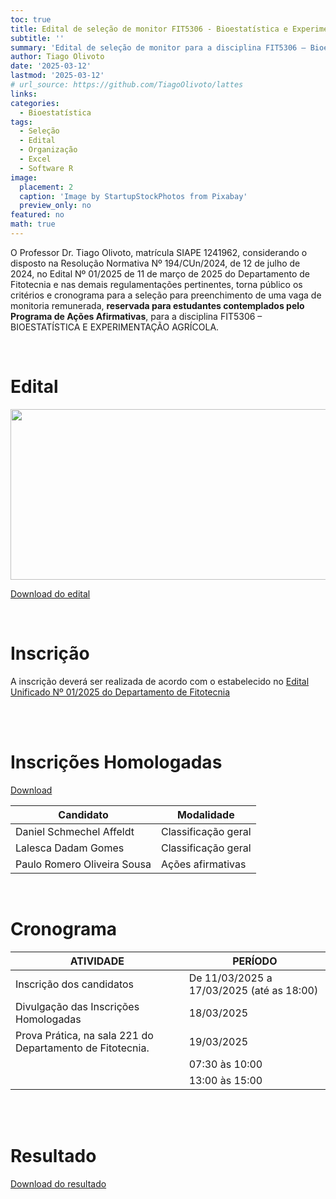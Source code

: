 ```yaml
---
toc: true
title: Edital de seleção de monitor FIT5306 - Bioestatística e Experimentação Agrícola 
subtitle: ''
summary: 'Edital de seleção de monitor para a disciplina FIT5306 – Bioestatística e Experimentação Agrícola.'
author: Tiago Olivoto
date: '2025-03-12'
lastmod: '2025-03-12'
# url_source: https://github.com/TiagoOlivoto/lattes
links:
categories:
  - Bioestatística
tags:
  - Seleção
  - Edital
  - Organização
  - Excel
  - Software R
image:
  placement: 2
  caption: 'Image by StartupStockPhotos from Pixabay'
  preview_only: no
featured: no
math: true
---
```



<script src="https://kit.fontawesome.com/1f72d6921a.js" crossorigin="anonymous"></script>



O Professor Dr. Tiago Olivoto, matrícula SIAPE 1241962, considerando o disposto na Resolução Normativa Nº 194/CUn/2024, de 12 de julho de 2024, no Edital Nº 01/2025 de 11 de março de 2025 do Departamento de Fitotecnia e nas demais regulamentações pertinentes, torna público os critérios e cronograma para a seleção para preenchimento de uma vaga de monitoria remunerada, **reservada para estudantes contemplados pelo Programa de Ações Afirmativas**, para a disciplina FIT5306 – BIOESTATÍSTICA E EXPERIMENTAÇÃO AGRÍCOLA.

<br> 

# <i class="fas fa-file-pdf"></i> Edital


<a href="https://github.com/NEPEM-UFSC/nepem/raw/master/content/post/edital_monitoria_bioestat/edital_monitor_bioestatistica_2025_assinado.pdf" target="_blank" rel="noopener"><img src="https://github.com/NEPEM-UFSC/nepem/blob/master/content/post/edital_monitoria_bioestat/image_criterios.png?raw=true" width="1000" height="273"/></a>


<a class="btn btn-success" href="https://github.com/NEPEM-UFSC/nepem/raw/master/content/post/edital_monitoria_bioestat/edital_monitor_bioestatistica_2025_assinado.pdf" target="_blank"><i class="fa fa-save"></i> Download do edital</a>

<br> 


# <i class="fas fa-file-export"></i> Inscrição

A inscrição deverá ser realizada de acordo com o estabelecido no [Edital Unificado Nº 01/2025 do Departamento de Fitotecnia](https://fit.ufsc.br/2025/03/11/processo-seletivo-para-monitor-2025/)

<br> 
<br> 

# <i class="fas fa-file-export"></i> Inscrições Homologadas
<a class="btn btn-success" href="https://github.com/NEPEM-UFSC/nepem/raw/master/content/post/edital_monitoria_bioestat/homologacao_monitor_bioestatistica_2025_assinado.pdf" target="_blank"><i class="fa fa-save"></i> Download</a>


| **Candidato**                   | **Modalidade**           |
|-----------------------------|----------------------|
| Daniel Schmechel Affeldt    | Classificação geral  |
| Lalesca Dadam Gomes         | Classificação geral  |
| Paulo Romero Oliveira Sousa | Ações afirmativas    |


<br> 


# <i class="fas fa-clock"></i> Cronograma

| **ATIVIDADE**                                            | **PERÍODO**                          |
|---------------------------------------------------------|--------------------------------------|
| Inscrição dos candidatos                                | De 11/03/2025 a 17/03/2025 (até as 18:00) |
| Divulgação das Inscrições Homologadas                   | 18/03/2025                           |
| Prova Prática, na sala 221 do Departamento de Fitotecnia. | 19/03/2025                           |
|                                                         | 07:30 às 10:00                       |
|                                                         | 13:00 às 15:00                        |

<br> 
<br> 


# <i class="fas fa-file-export"></i> Resultado

<a class="btn btn-success" href="https://github.com/NEPEM-UFSC/nepem/raw/master/content/post/edital_monitoria_bioestat/resultado_monitor_bioestatistica_2025_assinado.pdf" target="_blank"><i class="fa fa-save"></i> Download do resultado</a>


<!-- O Professor Dr. Tiago Olivoto, matrícula SIAPE 1241962, considerando o Edital de Seleção para Monitor remunerado da disciplina FIT5306 – Bioestatística e Experimentação Agrícola, divulga o resultado final após finalizadas as etapas do processo seletivo. -->


<!-- |     Matrícula     |     IAA$^1$    |     FIT5306$^2$    |     Histórico$^3$    |     Entrevista$^4$    |     MF$^5$     |     Classificação    | -->
<!-- |-------------------|-------------|-----------------|-------------------|--------------------|-------------|----------------------| -->
<!-- | 21202926                 | 6,74 | 7,00    | 6,90      | 8,75       | 8,01 | 1             | -->
<!-- | 21202911                 | 7,60 | 8,0    | 7,84      | 0,00       | 3,14 | 2             | -->
<!-- \$^1\$ Índice de Aproveitamento Acumulado -->
<!-- \$^2\$ Média na disciplina de Bioestatística e Experimentação Agrícola -->
<!-- \$^3\$ Nota referente ao histórico (IAA$\times$0,4 + FIT5306$\times$0,6) -->
<!-- \$^4\$ Nota da entrevista -->
<!-- \$^5\$ Média final (Histórico$\times$0,4 + Entrevista$\times$0,6) -->


<!-- <a class="btn btn-success" href="https://github.com/TiagoOlivoto/tiagoolivoto/raw/master/content/post/edital_monitoria_bioestat/resultado_monitoria_FIT5306_assinado.pdf" target="_blank"><i class="fa fa-save"></i> Download do resultado</a> -->


